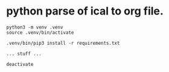 # python parse of ical to org file.

```
python3 -m venv .venv
source .venv/bin/activate

.venv/bin/pip3 install -r requirements.txt

... stuff ...

deactivate
```
